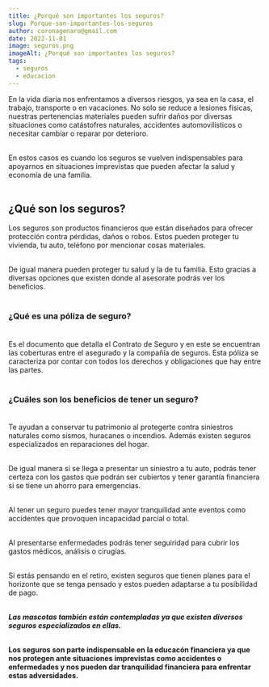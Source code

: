 ```yaml
---
title: ¿Porqué son importantes los seguros?
slug: Porque-son-importantes-los-seguros
author: coronagenaro@gmail.com
date: 2022-11-01
image: seguros.png
imageAlt: ¿Porqué son importantes los seguros?
tags:
  - seguros
  - educacion
---
```

E﻿n la vida diaria nos enfrentamos a diversos riesgos, ya sea en la casa, el trabajo, transporte o en vacaciones. No solo se reduce a lesiones físicas, nuestras pertenencias materiales pueden sufrir daños por diversas situaciones como catástofres naturales, accidentes automovilísticos o necesitar cambiar o reparar por deterioro.<br/><br/>

E﻿n estos casos es cuando los seguros se vuelven indispensables para apoyarnos en situaciones imprevistas que pueden afectar la salud y economía de una familia.<br/><br/>

## ¿Qué son los seguros?

Los seguros son productos financieros que están diseñados para ofrecer protección contra pérdidas, daños o robos. Estos pueden proteger tu vivienda, tu auto, teléfono por mencionar cosas materiales.<br/><br/>

D﻿e igual manera pueden proteger tu salud y la de tu familia. Esto gracias a diversas opciones que existen donde al asesorate podrás ver los beneficios.<br/><br/>

### **¿Qué es una póliza de seguro?<br/><br/>**

Es el documento que detalla el Contrato de Seguro y en este se encuentran las coberturas entre el asegurado y la compañía de seguros. Esta póliza se caracteriza por contar con todos los derechos y obligaciones que hay entre las partes.<br/><br/>

### **¿Cuáles son los beneficios de tener un seguro?<br/><br/>**

T﻿e ayudan a conservar tu patrimonio al protegerte contra siniestros naturales como sismos, huracanes o incendios. Además existen seguros especializados en reparaciones del hogar.<br/><br/>

D﻿e igual manera si se llega a presentar un siniestro a tu auto, podrás tener certeza con los gastos que podrán ser cubiertos y tener garantía financiera si se tiene un ahorro para emergencias.<br/><br/>

A﻿l tener un seguro puedes tener mayor tranquilidad ante eventos como accidentes que provoquen incapacidad parcial o total. <br/><br/>

A﻿l presentarse enfermedades podrás tener seguiridad para cubrir los gastos médicos, análisis o cirugías.<br/><br/>

S﻿i estás pensando en el retiro, existen seguros que tienen planes para el horizonte que se tenga pensado y estos pueden adaptarse a tu posibilidad de pago.<br/><br/>

***L﻿as mascotas también están contempladas ya que existen diversos seguros especializados en ellas.***<br/><br/>

**L﻿os seguros son parte indispensable en la educacón financiera ya que nos protegen ante situaciones imprevistas como accidentes o enfermedades y nos pueden dar tranquilidad financiera para enfrentar estas adversidades.**